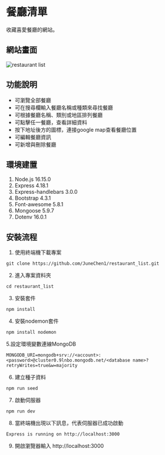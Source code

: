 # 餐廳清單
收藏喜愛餐廳的網站。
## 網站畫面
![restaurant list](https://user-images.githubusercontent.com/103798145/170467853-9d03449f-9695-4a3d-ab15-d1860d3dde6e.jpg)
## 功能說明
+ 可瀏覽全部餐廳
+ 可在搜尋欄輸入餐廳名稱或種類來尋找餐廳
+ 可根據餐廳名稱、類別或地區排列餐廳
+ 可點擊任一餐廳，查看詳細資料
+ 按下地址後方的圖標，連接google map查看餐廳位置
+ 可編輯餐廳資訊
+ 可新增與刪除餐廳
## 環境建置
1. Node.js 16.15.0
2. Express 4.18.1
3. Express-handlebars 3.0.0
4. Bootstrap 4.3.1
5. Font-awesome 5.8.1
6. Mongoose 5.9.7
7. Dotenv 16.0.1
## 安裝流程
1. 使用終端機下載專案
```
git clone https://github.com/JuneChen1/restaurant_list.git
```
2. 進入專案資料夾
```
cd restaurant_list
```
3. 安裝套件
```
npm install
```
4. 安裝nodemon套件
```
npm install nodemon
```
5.設定環境變數連線MongoDB
```
MONGODB_URI=mongodb+srv://<account>:<password>@cluster0.9lnbo.mongodb.net/<database name>?retryWrites=true&w=majority
```
6. 建立種子資料
```
npm run seed
```
7. 啟動伺服器
```
npm run dev
```
8. 當終端機出現以下訊息，代表伺服器已成功啟動
```
Express is running on http://localhost:3000
```
9. 開啟瀏覽器輸入 http://localhost:3000
